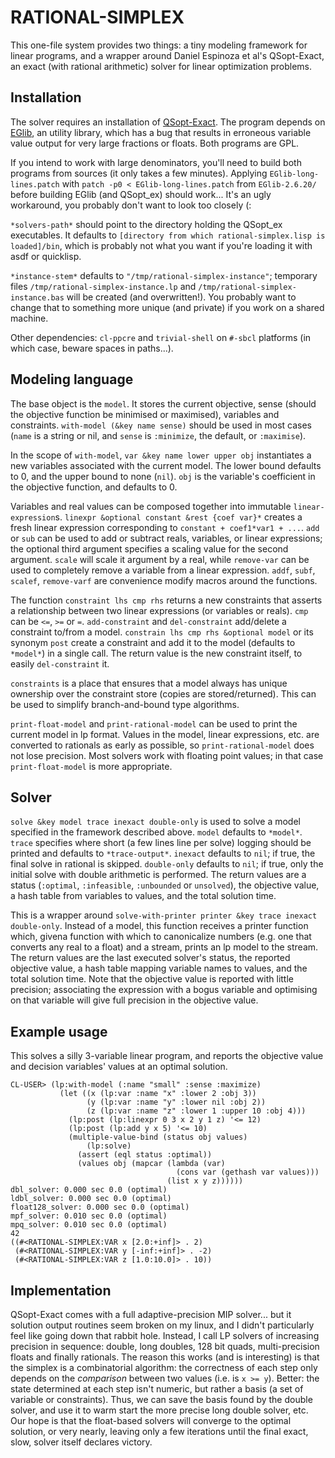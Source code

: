 RATIONAL-SIMPLEX
================

This one-file system provides two things: a tiny modeling framework
for linear programs, and a wrapper around Daniel Espinoza et al's
QSopt-Exact, an exact (with rational arithmetic) solver for linear
optimization problems.

Installation
------------

The solver requires an installation of
[QSopt-Exact](http://www.dii.uchile.cl/~daespino/ESolver_doc/main.html).
The program depends on
[EGlib](http://www.dii.uchile.cl/~daespino/EGlib_doc/main.html), an
utility library, which has a bug that results in erroneous variable
value output for very large fractions or floats.  Both programs are
GPL.

If you intend to work with large denominators, you'll need to build
both programs from sources (it only takes a few minutes).  Applying
`EGlib-long-lines.patch` with `patch -p0 < EGlib-long-lines.patch`
from `EGlib-2.6.20/` before building EGlib (and QSopt_ex) should
work... It's an ugly workaround, you probably don't want to look too
closely (:

`*solvers-path*` should point to the directory holding the QSopt_ex
executables.  It defaults to
`[directory from which rational-simplex.lisp is loaded]/bin`, which is
probably not what you want if you're loading it with asdf or
quicklisp.

`*instance-stem*` defaults to `"/tmp/rational-simplex-instance"`;
temporary files `/tmp/rational-simplex-instance.lp` and
`/tmp/rational-simplex-instance.bas` will be created (and
overwritten!).  You probably want to change that to something more
unique (and private) if you work on a shared machine.

Other dependencies: `cl-ppcre` and `trivial-shell` on `#-sbcl`
platforms (in which case, beware spaces in paths...).

Modeling language
-----------------

The base object is the `model`.  It stores the current objective,
sense (should the objective function be minimised or maximised),
variables and constraints.  `with-model (&key name sense)` should be
used in most cases (`name` is a string or nil, and `sense` is
`:minimize`, the default, or `:maximise`).

In the scope of `with-model`, `var &key name lower upper obj`
instantiates a new variables associated with the current model.  The
lower bound defaults to 0, and the upper bound to none (`nil`).  `obj`
is the variable's coefficient in the objective function, and defaults
to 0.

Variables and real values can be composed together into immutable
`linear-expression`s.  `linexpr &optional constant &rest {coef var}*`
creates a fresh linear expression corresponding to `constant +
coef1*var1 + ...`.  `add` or `sub` can be used to add or subtract
reals, variables, or linear expressions; the optional third argument
specifies a scaling value for the second argument.  `scale` will scale
it argument by a real, while `remove-var` can be used to completely
remove a variable from a linear expression. `addf`, `subf`, `scalef`,
`remove-varf` are convenience modify macros around the functions.

The function `constraint lhs cmp rhs` returns a new constraints that
asserts a relationship between two linear expressions (or variables or
reals).  `cmp` can be `<=`, `>=` or `=`.  `add-constraint` and
`del-constraint` add/delete a constraint to/from a model.  `constrain
lhs cmp rhs &optional model` or its synonym `post` create a constraint
and add it to the model (defaults to `*model*`) in a single call.  The
return value is the new constraint itself, to easily `del-constraint`
it.

`constraints` is a place that ensures that a model always has unique
ownership over the constraint store (copies are stored/returned).
This can be used to simplify branch-and-bound type algorithms.

`print-float-model` and `print-rational-model` can be used to print
the current model in lp format.  Values in the model, linear
expressions, etc. are converted to rationals as early as possible, so
`print-rational-model` does not lose precision.  Most solvers work
with floating point values; in that case `print-float-model` is more
appropriate.

Solver
------

`solve &key model trace inexact double-only` is used to solve a model
specified in the framework described above.  `model` defaults to
`*model*`.  `trace` specifies where short (a few lines line per solve)
logging should be printed and defaults to `*trace-output*`.  `inexact`
defaults to `nil`; if true, the final solve in rational is skipped.
`double-only` defaults to `nil`; if true, only the initial solve with
double arithmetic is performed.  The return values are a status
(`:optimal`, `:infeasible`, `:unbounded` or `unsolved`), the objective
value, a hash table from variables to values, and the total solution
time.

This is a wrapper around `solve-with-printer printer &key trace
inexact double-only`.  Instead of a model, this function receives a
printer function which, givena function with which to canonicalize
numbers (e.g. one that converts any real to a float) and a stream,
prints an lp model to the stream.  The return values are the last
executed solver's status, the reported objective value, a hash table
mapping variable names to values, and the total solution time.  Note
that the objective value is reported with little precision;
associating the expression with a bogus variable and optimising on
that variable will give full precision in the objective value.

Example usage
-------------

This solves a silly 3-variable linear program, and reports the
objective value and decision variables' values at an optimal
solution.

    CL-USER> (lp:with-model (:name "small" :sense :maximize)
               (let ((x (lp:var :name "x" :lower 2 :obj 3))
                     (y (lp:var :name "y" :lower nil :obj 2))
                     (z (lp:var :name "z" :lower 1 :upper 10 :obj 4)))
                 (lp:post (lp:linexpr 0 3 x 2 y 1 z) '<= 12)
                 (lp:post (lp:add y x 5) '<= 10)
                 (multiple-value-bind (status obj values)
                     (lp:solve)
                   (assert (eql status :optimal))
                   (values obj (mapcar (lambda (var)
                                         (cons var (gethash var values)))
                                       (list x y z))))))
    dbl_solver: 0.000 sec 0.0 (optimal)
    ldbl_solver: 0.000 sec 0.0 (optimal)
    float128_solver: 0.000 sec 0.0 (optimal)
    mpf_solver: 0.010 sec 0.0 (optimal)
    mpq_solver: 0.010 sec 0.0 (optimal)
    42
    ((#<RATIONAL-SIMPLEX:VAR x [2.0:+inf]> . 2)
     (#<RATIONAL-SIMPLEX:VAR y [-inf:+inf]> . -2)
     (#<RATIONAL-SIMPLEX:VAR z [1.0:10.0]> . 10))

Implementation
--------------

QSopt-Exact comes with a full adaptive-precision MIP solver... but it
solution output routines seem broken on my linux, and I didn't
particularly feel like going down that rabbit hole.  Instead, I call
LP solvers of increasing precision in sequence: double, long doubles,
128 bit quads, multi-precision floats and finally rationals.  The
reason this works (and is interesting) is that the simplex is a
combinatorial algorithm: the correctness of each step only depends on
the *comparison* between two values (i.e. is `x >= y`).  Better: the
state determined at each step isn't numeric, but rather a basis (a set
of variable or constraints).  Thus, we can save the basis found by the
double solver, and use it to warm start the more precise long double
solver, etc.  Our hope is that the float-based solvers will converge
to the optimal solution, or very nearly, leaving only a few iterations
until the final exact, slow, solver itself declares victory.
